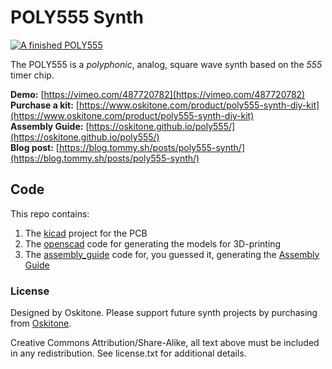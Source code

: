 # POLY555 Synth

[![A finished POLY555](assembly_guide/static/img/assembly/all_done.jpg)](assembly_guide/static/img/assembly/all_done.jpg)

The POLY555 is a _polyphonic_, analog, square wave synth based on the _555_ timer chip.

**Demo:** [https://vimeo.com/487720782](https://vimeo.com/487720782)<br />
**Purchase a kit:** [https://www.oskitone.com/product/poly555-synth-diy-kit](https://www.oskitone.com/product/poly555-synth-diy-kit)<br />
**Assembly Guide:** [https://oskitone.github.io/poly555/](https://oskitone.github.io/poly555/)<br />
**Blog post:** [https://blog.tommy.sh/posts/poly555-synth/](https://blog.tommy.sh/posts/poly555-synth/)

## Code

This repo contains:

1. The [kicad](kicad) project for the PCB
2. The [openscad](openscad) code for generating the models for 3D-printing
3. The [assembly_guide](assembly_guide) code for, you guessed it, generating the [Assembly Guide](https://oskitone.github.io/poly555/)

### License

Designed by Oskitone. Please support future synth projects by purchasing from [Oskitone](https://www.oskitone.com/).

Creative Commons Attribution/Share-Alike, all text above must be included in any redistribution. See license.txt for additional details.
